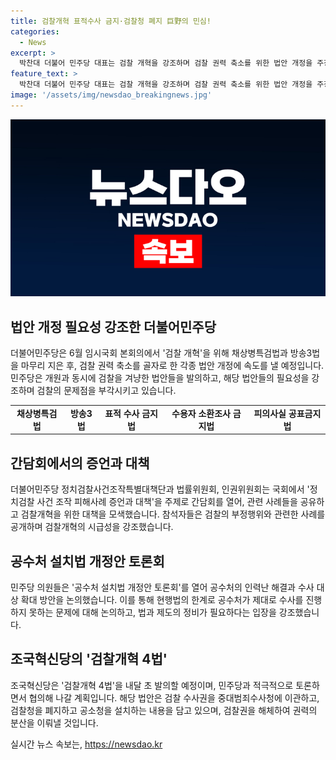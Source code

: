 ```yaml
---
title: 검찰개혁 표적수사 금지·검찰청 폐지 巨野의 민심!
categories:
  - News
excerpt: >
  박찬대 더불어 민주당 대표는 검찰 개혁을 강조하며 검찰 권력 축소를 위한 법안 개정을 주장했다. 이를 위해 더불어민주당은 검찰을 겨냥한 다수의 법안을 발의하고, 정치검찰 사건 조작 피해사례 증언과 대책에 대한 간담회를 개최했다. 뿐만 아니라, 조국혁신당도 검찰개혁 4법을 내달 초 발의하고 민주당과의 토론을 통해 검찰 개혁을 적극 추진할 계획이다. 이를 통해 검찰권의 해체와 검찰 수사권 이관 등 혁신을 추진할 예정이다.
feature_text: >
  박찬대 더불어 민주당 대표는 검찰 개혁을 강조하며 검찰 권력 축소를 위한 법안 개정을 주장했다. 이를 위해 더불어민주당은 검찰을 겨냥한 다수의 법안을 발의하고, 정치검찰 사건 조작 피해사례 증언과 대책에 대한 간담회를 개최했다. 뿐만 아니라, 조국혁신당도 검찰개혁 4법을 내달 초 발의하고 민주당과의 토론을 통해 검찰 개혁을 적극 추진할 계획이다. 이를 통해 검찰권의 해체와 검찰 수사권 이관 등 혁신을 추진할 예정이다.
image: '/assets/img/newsdao_breakingnews.jpg'
---
```


<p><img src="/assets/img/newsdao_breakingnews.jpg" alt="pcversion 속보" /></p>

<h2 data-ke-size="size26">법안 개정 필요성 강조한 더불어민주당</h2>

<p data-ke-size="size16">더불어민주당은 6월 임시국회 본회의에서 '검찰 개혁'을 위해 채상병특검법과 방송3법을 마무리 지은 후, 검찰 권력 축소를 골자로 한 각종 법안 개정에 속도를 낼 예정입니다. 민주당은 개원과 동시에 검찰을 겨냥한 법안들을 발의하고, 해당 법안들의 필요성을 강조하며 검찰의 문제점을 부각시키고 있습니다.</p>

<table>
  <tr>
    <td style="text-align: center; height: 17px;"><b>채상병특검법</b></td>
    <td style="text-align: center; height: 17px;"><b>방송3법</b></td>
    <td style="text-align: center; height: 17px;"><b>표적 수사 금지법</b></td>
    <td style="text-align: center; height: 17px;"><b>수용자 소환조사 금지법</b></td>
    <td style="text-align: center; height: 17px;"><b>피의사실 공표금지법</b></td>
  </tr>
</table>

<h2 data-ke-size="size26">간담회에서의 증언과 대책</h2>

<p data-ke-size="size16">더불어민주당 정치검찰사건조작특별대책단과 법률위원회, 인권위원회는 국회에서 '정치검찰 사건 조작 피해사례 증언과 대책'을 주제로 간담회를 열어, 관련 사례들을 공유하고 검찰개혁을 위한 대책을 모색했습니다. 참석자들은 검찰의 부정행위와 관련한 사례를 공개하며 검찰개혁의 시급성을 강조했습니다.</p>

<h2 data-ke-size="size26">공수처 설치법 개정안 토론회</h2>

<p data-ke-size="size16">민주당 의원들은 '공수처 설치법 개정안 토론회'를 열어 공수처의 인력난 해결과 수사 대상 확대 방안을 논의했습니다. 이를 통해 현행법의 한계로 공수처가 제대로 수사를 진행하지 못하는 문제에 대해 논의하고, 법과 제도의 정비가 필요하다는 입장을 강조했습니다.</p>

<h2 data-ke-size="size26">조국혁신당의 '검찰개혁 4법'</h2>

<p data-ke-size="size16">조국혁신당은 '검찰개혁 4법'을 내달 초 발의할 예정이며, 민주당과 적극적으로 토론하면서 협의해 나갈 계획입니다. 해당 법안은 검찰 수사권을 중대범죄수사청에 이관하고, 검찰청을 폐지하고 공소청을 설치하는 내용을 담고 있으며, 검찰권을 해체하여 권력의 분산을 이뤄낼 것입니다.</p>
실시간 뉴스 속보는, <a href="https://newsdao.kr" rel="dofollow">https://newsdao.kr</a>


